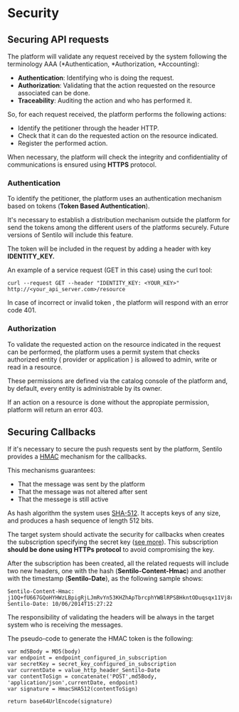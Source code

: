Security
========

## Securing API requests

The platform will validate any request received by the system following the terminology AAA (*Authentication, *Authorization, *Accounting):

* **Authentication**: Identifying who is doing the request.
* **Authorization**: Validating that the action requested on the resource associated can be done.
* **Traceability**: Auditing the action and who has performed it.

So, for each request received, the platform performs the following actions:

* Identify the petitioner through the header HTTP.
* Check that it can do the requested action on the resource indicated.
* Register the performed action.

When necessary, the platform will check the integrity and confidentiality of communications is ensured using **HTTPS** protocol.


### Authentication

To identify the petitioner, the platform uses an authentication mechanism based on tokens (**Token Based Authentication**).

It's necessary to establish a distribution mechanism outside the platform for send the tokens among the different users of the platforms securely. Future versions of Sentilo will include this feature.

The token will be included in the request by adding a header with key **IDENTITY_KEY.**

An example of a service request (GET in this case) using the curl tool:

```
curl --request GET --header "IDENTITY_KEY: <YOUR_KEY>" http://<your_api_server.com>/resource
```

In case of incorrect or invalid token , the platform will respond with an error code 401.

### Authorization

To validate the requested action on the resource indicated in the request can be performed, the platform uses a permit system that checks authorized entity ( provider or application ) is allowed to admin, write or read in a resource.

These permissions are defined via the catalog console of the platform and, by default, every entity is administrable by its owner.

If an action on a resource is done without the appropiate permission, platform will return an error 403.


## <a name="securityCallbacks"></a> Securing Callbacks

If it's necessary to secure the push requests sent by the platform, Sentilo provides a [HMAC](http://en.wikipedia.org/wiki/Hash-based_message_authentication_code) mechanism for the callbacks.

This mechanisms guarantees:

* That the message was sent by the platform
* That the message was not altered after sent
* That the messege is still active

As hash algorithm the system uses [SHA-512](http://en.wikipedia.org/wiki/SHA-2). It accepts keys of any size, and produces a hash sequence of length 512 bits.

The target system should activate the security for callbacks when creates the subscription specifying the secret key ([see more](./services/subscription/subscription.html)). This subscription **should be done using HTTPs protocol** to avoid compromising the key.

After the subscription has been created, all the related requests will include two new headers, one with the hash (**Sentilo-Content-Hmac**) and another with the timestamp (**Sentilo-Date**), as the following sample shows:

```
Sentilo-Content-Hmac: 
j1OQ+fU667GQoHYHWzLBpigRjLJmRvYn53KHZhApTbrcphYWBlRPSBHkntODuqsqx11Vj8rsc7DDziiutTq/5g==
Sentilo-Date: 10/06/2014T15:27:22
```


The responsibility of validating the headers will be always in the target system who is receiving the messages.
 
The pseudo-code to generate the HMAC token is the following:


```
var md5Body = MD5(body)
var endpoint = endpoint_configured_in_subscription
var secretKey = secret_key_configured_in_subscription
var currentDate = value_http_header_Sentilo-Date
var contentToSign = concatenate('POST',md5Body, 'application/json',currentDate, endpoint)
var signature = HmacSHA512(contentToSign)

return base64UrlEncode(signature)
```
